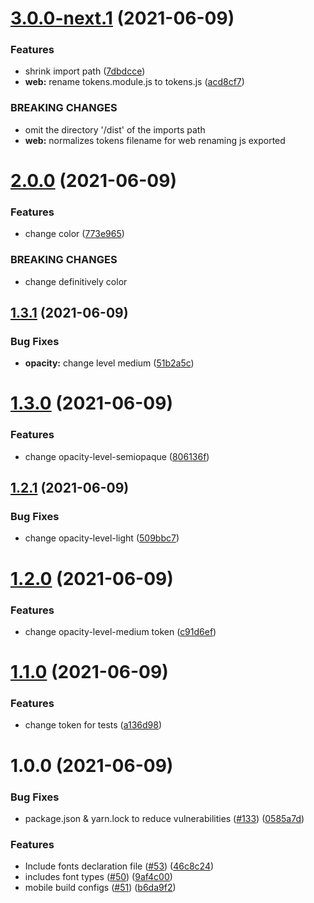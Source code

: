 # [3.0.0-next.1](https://github.com/eltongarbin/my-tokens/compare/v2.0.0...v3.0.0-next.1) (2021-06-09)


### Features

* shrink import path ([7dbdcce](https://github.com/eltongarbin/my-tokens/commit/7dbdcce80229aef969b9a59dfceb6a7ca84ab5a9))
* **web:** rename tokens.module.js to tokens.js ([acd8cf7](https://github.com/eltongarbin/my-tokens/commit/acd8cf7ec1a78cfde40fa581adaa06f8b937ba90))


### BREAKING CHANGES

* omit the directory '/dist' of the imports path
* **web:** normalizes tokens filename for web renaming js exported

# [2.0.0](https://github.com/eltongarbin/my-tokens/compare/v1.3.1...v2.0.0) (2021-06-09)

### Features

- change color ([773e965](https://github.com/eltongarbin/my-tokens/commit/773e965d983ee5084e51b06b5cc1c1def6e1b60c))

### BREAKING CHANGES

- change definitively color

## [1.3.1](https://github.com/eltongarbin/my-tokens/compare/v1.3.0...v1.3.1) (2021-06-09)

### Bug Fixes

- **opacity:** change level medium ([51b2a5c](https://github.com/eltongarbin/my-tokens/commit/51b2a5c32b222afc517dae3b75e4c9926398c65b))

# [1.3.0](https://github.com/eltongarbin/my-tokens/compare/v1.2.1...v1.3.0) (2021-06-09)

### Features

- change opacity-level-semiopaque ([806136f](https://github.com/eltongarbin/my-tokens/commit/806136fba97d9aa2d0cf30238db47d2c452b720a))

## [1.2.1](https://github.com/eltongarbin/my-tokens/compare/v1.2.0...v1.2.1) (2021-06-09)

### Bug Fixes

- change opacity-level-light ([509bbc7](https://github.com/eltongarbin/my-tokens/commit/509bbc745677b4c33f9156e48b55e03e5422b553))

# [1.2.0](https://github.com/eltongarbin/my-tokens/compare/v1.1.0...v1.2.0) (2021-06-09)

### Features

- change opacity-level-medium token ([c91d6ef](https://github.com/eltongarbin/my-tokens/commit/c91d6eff193fd83100181e0842f46b61db621a04))

# [1.1.0](https://github.com/eltongarbin/my-tokens/compare/v1.0.0...v1.1.0) (2021-06-09)

### Features

- change token for tests ([a136d98](https://github.com/eltongarbin/my-tokens/commit/a136d98ca57f22aded993b2f796eccb56c7190f9))

# 1.0.0 (2021-06-09)

### Bug Fixes

- package.json & yarn.lock to reduce vulnerabilities ([#133](https://github.com/eltongarbin/my-tokens/issues/133)) ([0585a7d](https://github.com/eltongarbin/my-tokens/commit/0585a7d79c3c7fb652ad26be55c27f00e9809cae))

### Features

- Include fonts declaration file ([#53](https://github.com/eltongarbin/my-tokens/issues/53)) ([46c8c24](https://github.com/eltongarbin/my-tokens/commit/46c8c245890d8418ab9ceacd35071988b61c32c9))
- includes font types ([#50](https://github.com/eltongarbin/my-tokens/issues/50)) ([9af4c00](https://github.com/eltongarbin/my-tokens/commit/9af4c0074735a9acc27dd7201701fd7d1017f8b7))
- mobile build configs ([#51](https://github.com/eltongarbin/my-tokens/issues/51)) ([b6da9f2](https://github.com/eltongarbin/my-tokens/commit/b6da9f26f02caac395d39c43a935630bdb6b68b4))
